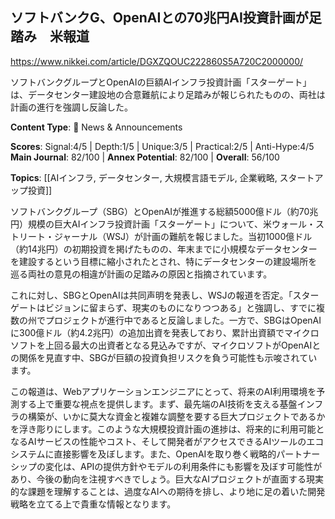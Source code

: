 ## ソフトバンクG、OpenAIとの70兆円AI投資計画が足踏み　米報道

https://www.nikkei.com/article/DGXZQOUC222860S5A720C2000000/

ソフトバンクグループとOpenAIの巨額AIインフラ投資計画「スターゲート」は、データセンター建設地の合意難航により足踏みが報じられたものの、両社は計画の進行を強調し反論した。

**Content Type**: 📰 News & Announcements

**Scores**: Signal:4/5 | Depth:1/5 | Unique:3/5 | Practical:2/5 | Anti-Hype:4/5
**Main Journal**: 82/100 | **Annex Potential**: 82/100 | **Overall**: 56/100

**Topics**: [[AIインフラ, データセンター, 大規模言語モデル, 企業戦略, スタートアップ投資]]

ソフトバンクグループ（SBG）とOpenAIが推進する総額5000億ドル（約70兆円）規模の巨大AIインフラ投資計画「スターゲート」について、米ウォール・ストリート・ジャーナル（WSJ）が計画の難航を報じました。当初1000億ドル（約14兆円）の初期投資を掲げたものの、年末までに小規模なデータセンターを建設するという目標に縮小されたとされ、特にデータセンターの建設場所を巡る両社の意見の相違が計画の足踏みの原因と指摘されています。

これに対し、SBGとOpenAIは共同声明を発表し、WSJの報道を否定。「スターゲートはビジョンに留まらず、現実のものになりつつある」と強調し、すでに複数の州でプロジェクトが進行中であると反論しました。一方で、SBGはOpenAIに300億ドル（約4.2兆円）の追加出資を発表しており、累計出資額でマイクロソフトを上回る最大の出資者となる見込みですが、マイクロソフトがOpenAIとの関係を見直す中、SBGが巨額の投資負担リスクを負う可能性も示唆されています。

この報道は、Webアプリケーションエンジニアにとって、将来のAI利用環境を予測する上で重要な視点を提供します。まず、最先端のAI技術を支える基盤インフラの構築が、いかに莫大な資金と複雑な調整を要する巨大プロジェクトであるかを浮き彫りにします。このような大規模投資計画の進捗は、将来的に利用可能となるAIサービスの性能やコスト、そして開発者がアクセスできるAIツールのエコシステムに直接影響を及ぼします。また、OpenAIを取り巻く戦略的パートナーシップの変化は、APIの提供方針やモデルの利用条件にも影響を及ぼす可能性があり、今後の動向を注視すべきでしょう。巨大なAIプロジェクトが直面する現実的な課題を理解することは、過度なAIへの期待を排し、より地に足の着いた開発戦略を立てる上で貴重な情報となります。